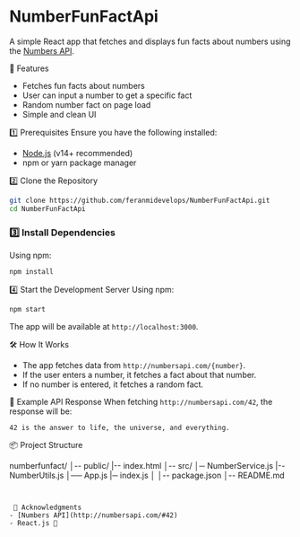 # NumberFunFactApi



A simple React app that fetches and displays fun facts about numbers using the [Numbers API](http://numbersapi.com).

 📌 Features
- Fetches fun facts about numbers
- User can input a number to get a specific fact
- Random number fact on page load
- Simple and clean UI

 1️⃣ Prerequisites
Ensure you have the following installed:
- [Node.js](https://nodejs.org/) (v14+ recommended)
- npm or yarn package manager

 2️⃣ Clone the Repository
```bash
git clone https://github.com/feranmidevelops/NumberFunFactApi.git
cd NumberFunFactApi
```

### 3️⃣ Install Dependencies
Using npm:
```bash
npm install
```

 4️⃣ Start the Development Server
Using npm:
```bash
npm start
```

The app will be available at `http://localhost:3000`.

 🛠 How It Works
- The app fetches data from `http://numbersapi.com/{number}`.
- If the user enters a number, it fetches a fact about that number.
- If no number is entered, it fetches a random fact.

 📌 Example API Response
When fetching `http://numbersapi.com/42`, the response will be:
```
42 is the answer to life, the universe, and everything.
```

 📦 Project Structure

numberfunfact/
│-- public/
|-- index.html
│-- src/
│─ NumberService.js
|--NumberUtils.js
│── App.js
|─ index.js
│
│-- package.json
│-- README.md
```


 🙌 Acknowledgments
- [Numbers API](http://numbersapi.com/#42)
- React.js 🚀

